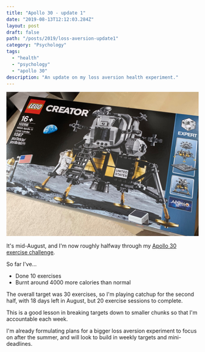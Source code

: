 ```yaml
---
title: "Apollo 30 - update 1"
date: "2019-08-13T12:12:03.284Z"
layout: post
draft: false
path: "/posts/2019/loss-aversion-update1"
category: "Psychology"
tags:
  - "health"
  - "psychology"
  - "apollo 30"
description: "An update on my loss aversion health experiment."
---
```


![My LEGO model treat... the one I stand to lose if it all goes wrong](./apollo-30.jpg)

It's mid-August, and I'm now roughly halfway through my [Apollo 30 exercise challenge](/posts/2019/loss-aversion-kick-off).

So far I've... 
* Done 10 exercises
* Burnt around 4000 more calories than normal

The overall target was 30 exercises, so I'm playing catchup for the second half, with 18 days left in August, but 20 exercise sessions to complete.

This is a good lesson in breaking targets down to smaller chunks so that I'm accountable each week.

I'm already formulating plans for a bigger loss aversion experiment to focus on after the summer, and will look to build in weekly targets and mini-deadlines.

